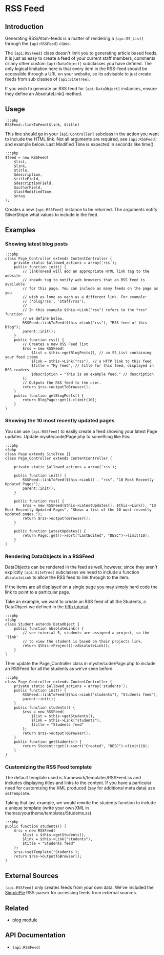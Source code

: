 # RSS Feed

## Introduction

Generating RSS/Atom-feeds is a matter of rendering a `[api:SS_List]` through 
the `[api:RSSFeed]` class.

The `[api:RSSFeed]` class doesn't limit you to generating article based feeds, 
it is just as easy to create a feed of your current staff members, comments or 
any other custom `[api:DataObject]` subclasses you have defined. The only 
logical limitation here is that every item in the RSS-feed should be accessible 
through a URL on your website, so its advisable to just create feeds from sub 
classes of `[api:SiteTree]`. 

If you wish to generate an RSS feed for `[api:DataObject]` instances, ensure they 
define an AbsoluteLink() method.

## Usage

	:::php
	RSSFeed::linkToFeed($link, $title)

This line should go in your `[api:Controller]` subclass in the action you want 
to include the HTML link. Not all arguments are required, see `[api:RSSFeed]` and example below.  Last Modified Time is expected in seconds like time().

	:::php
	$feed = new RSSFeed(
		$list, 
		$link, 
		$title, 
		$description, 
		$titleField, 
		$descriptionField, 
		$authorField,
		$lastModifiedTime,
		$etag
	);

Creates a new `[api:RSSFeed]` instance to be returned. The arguments notify 
SilverStripe what values to include in the feed.

## Examples

### Showing latest blog posts

	:::php
	class Page_Controller extends ContentController {
		private static $allowed_actions = array('rss');
		public function init() {
			// linkToFeed will add an appropriate HTML link tag to the website 
			// <head> tag to notify web browsers that an RSS feed is available 
			// for this page. You can include as many feeds on the page as you 
			// wish as long as each as a different link. For example: 
			// ('blog/rss', 'staff/rss').
			// 
			// In this example $this->Link("rss") refers to the *rss* function
			// we define below.
			RSSFeed::linkToFeed($this->Link("rss"), "RSS feed of this blog");
			parent::init();
		}
		public function rss() {
			// Creates a new RSS Feed list
			$rss = new RSSFeed(
				$list = $this->getBlogPosts(), // an SS_List containing your feed items
				$link = $this->Link("rss"), // a HTTP link to this feed
				$title = "My feed", // title for this feed, displayed in RSS readers
				$description = "This is an example feed." // description
			);
			// Outputs the RSS feed to the user.
			return $rss->outputToBrowser();
		}
		public function getBlogPosts() {
			return BlogPage::get()->limit(10);
		}
	}

### Showing the 10 most recently updated pages

You can use `[api:RSSFeed]` to easily create a feed showing your latest Page 
updates. Update mysite/code/Page.php to something like this:

	:::php
	<?php
	class Page extends SiteTree {}	
	class Page_Controller extends ContentController {
	
		private static $allowed_actions = array('rss');
		
		public function init() {
			RSSFeed::linkToFeed($this->Link() . "rss", "10 Most Recently Updated Pages");	
			parent::init();
		}
		
		public function rss() {
			$rss = new RSSFeed($this->LatestUpdates(), $this->Link(), "10 Most Recently Updated Pages", "Shows a list of the 10 most recently updated pages.");
			return $rss->outputToBrowser();
		}
		
		public function LatestUpdates() {
			return Page::get()->sort("LastEdited", "DESC")->limit(10);
		} 
	}

### Rendering DataObjects in a RSSFeed

DataObjects can be rendered in the feed as well, however, since they aren't explicitly 
`[api:SiteTree]` subclasses we need to include a function `AbsoluteLink` to allow the
RSS feed to link through to the item. 

If the items are all displayed on a single page you may simply hard code the link to
point to a particular page.

Take an example, we want to create an RSS feed of all the Students, a DataObject we 
defined in the [fifth tutorial](/tutorials/5-dataobject-relationship-management).

	:::php
	<?php 
	class Student extends DataObject {
		public function AbsoluteLink() {
			// see tutorial 5, students are assigned a project, so the 'link'
			// to view the student is based on their projects link.
			return $this->Project()->AbsoluteLink();
		}
	}

Then update the Page_Controller class in mysite/code/Page.php to include an RSSFeed
for all the students as we've seen before.

	:::php
	class Page_Controller extends ContentController {
		private static $allowed_actions = array('students');
		public function init() {
			RSSFeed::linkToFeed($this->Link("students"), "Students feed");
			parent::init();
		}		
		public function students() {
			$rss = new RSSFeed(
				$list = $this->getStudents(),
				$link = $this->Link("students"), 
				$title = "Students feed" 
			);
			return $rss->outputToBrowser();
		}
		public function getStudents() {
			return Student::get()->sort("Created", "DESC")->limit(10);
		}
	}

### Customizing the RSS Feed template

The default template used is framework/templates/RSSFeed.ss and includes 
displaying titles and links to the content. If you have a particular need
for customizing the XML produced (say for additional meta data) use `setTemplate`.

Taking that last example, we would rewrite the students function to include a
unique template (write your own XML in themes/yourtheme/templates/Students.ss)

	:::php
	public function students() {
		$rss = new RSSFeed(
			$list = $this->getStudents(),
			$link = $this->Link("students"), 
			$title = "Students feed" 
		);
		$rss->setTemplate('Students');
		return $rss->outputToBrowser();
	}

## External Sources

`[api:RSSFeed]` only creates feeds from your own data. We've included the [SimplePie](http://simplepie.org) RSS-parser for
accessing feeds from external sources.


## Related

*  [blog module](http://silverstripe.org/blog-module)

## API Documentation

* `[api:RSSFeed]`
